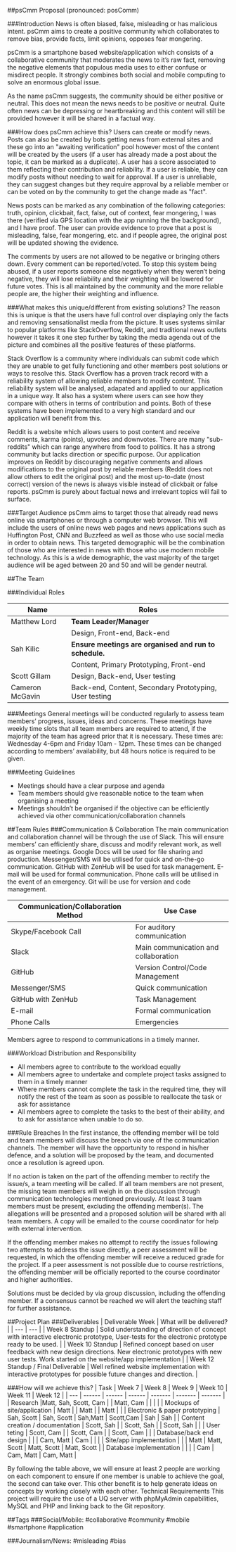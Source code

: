 ##psCmm Proposal (pronounced: posComm)

###Introduction
News is often biased, false, misleading or has malicious intent. psCmm aims to create a positive community which collaborates to remove bias, provide facts, limit opinions, opposes fear mongering. 

psCmm is a smartphone based website/application which consists of a collaborative community that moderates the news to it’s raw fact, removing the negative elements that populous media uses to either confuse or misdirect people. It strongly combines both social and mobile computing to solve an enormous global issue. 

As the name psCmm suggests, the community should be either positive or neutral. This does not mean the news needs to be positive or neutral. Quite often news can be depressing or heartbreaking and this content will still be provided however it will be shared in a factual way.

###How does psCmm achieve this?
Users can create or modify news. Posts can also be created by bots getting news from external sites and these go into an "awaiting verification" pool however most of the content will be created by the users (if a user has already made a post about the topic, it can be marked as a duplicate). A user has a score associated to them reflecting their contribution and reliability. If a user is reliable, they can modify posts without needing to wait for approval. If a user is unreliable, they can suggest changes but they require approval by a reliable member or can be voted on by the community to get the change made as "fact".

News posts can be marked as any combination of the following categories: truth, opinion, clickbait, fact, false, out of context, fear mongering, I was there (verified via GPS location with the app running the the background), and I have proof. The user can provide evidence to prove that a post is misleading, false, fear mongering, etc. and if people agree, the original post will be updated showing the evidence.

The comments by users are not allowed to be negative or bringing others down. Every comment can be reported/voted. To stop this system being abused, if a user reports someone else negatively when they weren’t being negative, they will lose reliability and their weighting will be lowered for future votes. This is all maintained by the community and the more reliable people are, the higher their weighting and influence.

###What makes this unique/different from existing solutions?
The reason this is unique is that the users have full control over displaying only the facts and removing sensationalist media from the picture. It uses systems similar to popular platforms like StackOverflow, Reddit, and traditional news outlets however it takes it one step further by taking the media agenda out of the picture and combines all the positive features of these platforms. 

Stack Overflow is a community where individuals can submit code which they are unable to get fully functioning and other members post solutions or ways to resolve this. Stack Overflow has a proven track record with a reliability system of allowing reliable members to modify content. This reliability system will be analysed, adapated and applied to our application in a unique way. It also has a system where users can see how they compare with others in terms of contribution and points. Both of these systems have been implemented to a very high standard and our application will benefit from this.

Reddit is a website which allows users to post content and receive comments, karma (points), upvotes and downvotes. There are many "sub-reddits" which can range anywhere from food to politics. It has a strong community but lacks direction or specific purpose. Our application improves on Reddit by discouraging negative comments and allows modifications to the original post by reliable members (Reddit does not allow others to edit the original post) and the most up-to-date (most correct) version of the news is always visible instead of clickbait or false reports. psCmm is purely about factual news and irrelevant topics will fail to surface.

###Target Audience
psCmm aims to target those that already read news online via smartphones or through a computer web browser. This will include the users of online news web pages and news applications such as Huffington Post, CNN and Buzzfeed as well as those who use social media in order to obtain news. This targeted demographic will be the combination of those who are interested in news with those who use modern mobile technology. As this is a wide demographic, the vast majority of the target audience will be aged between 20 and 50 and will be gender neutral.

##The Team

###Individual Roles

| Name | Roles |
| ------------- | ------------- |
| Matthew Lord | **Team Leader/Manager** |
| | Design, Front-end, Back-end |
| Sah Kilic | **Ensure meetings are organised and run to schedule.** |
| | Content, Primary Prototyping, Front-end |
| Scott Gillam | Design, Back-end, User testing |
| Cameron McGavin | Back-end, Content, Secondary Prototyping, User testing


###Meetings
General meetings will be conducted regularly to assess team members’ progress, issues, ideas and concerns. These meetings have weekly time slots that all team members are required to attend, if the majority of the team has agreed prior that it is necessary. These times are: Wednesday 4-6pm and Friday 10am - 12pm. These times can be changed according to members’ availability, but 48 hours notice is required to be given.

###Meeting Guidelines 
- Meetings should have a clear purpose and agenda
- Team members should give reasonable notice to the team when organising a meeting
- Meetings shouldn’t be organised if the objective can be efficiently achieved via other communication/collaboration channels 

##Team Rules
###Communication & Collaboration
The main communication and collaboration channel will be through the use of Slack. This will ensure members’ can efficiently share, discuss and modify relevant work, as well as organise meetings. Google Docs will be used for file sharing and production.  Messenger/SMS will be utilised for quick and on-the-go communication. GitHub with ZenHub will be used for task management. E-mail will be used for formal communication. Phone calls will be utilised in the event of an emergency. Git will be use for version and code management.

| Communication/Collaboration Method | Use Case | 
| --- | --- |
| Skype/Facebook Call | For auditory communication |
| Slack | Main communication and collaboration |
| GitHub | Version Control/Code Management |
| Messenger/SMS | Quick communication |
| GitHub with ZenHub | Task Management |
| E-mail | Formal communication | 
| Phone Calls | Emergencies |

Members agree to respond to communications in a timely manner.

###Workload Distribution and Responsibility
- All members agree to contribute to the workload equally
- All members agree to undertake and complete project tasks assigned to them in a timely manner
- Where members cannot complete the task in the required time, they will notify the rest of the team as soon as possible to reallocate the task or ask for assistance
- All members agree to complete the tasks to the best of their ability, and to ask for assistance when unable to do so.

###Rule Breaches
In the first instance, the offending member will be told and team members will discuss the breach via one of the communication channels. The member will have the opportunity to respond in his/her defence, and a solution will be proposed by the team, and documented once a resolution is agreed upon.

If no action is taken on the part of the offending member to rectify the issue/s, a team meeting will be called. If all team members are not present, the missing team members will weigh in on the discussion through communication technologies mentioned previously. At least 3 team members must be present, excluding the offending member(s).  The allegations will be presented and a proposed solution will be shared with all team members. A copy will be emailed to the course coordinator for help with external intervention.

If the offending member makes no attempt to rectify the issues following two attempts to address the issue directly, a peer assessment will be requested, in which the offending member will receive a reduced grade for the project. If a peer assessment is not possible due to course restrictions, the offending member will be officially reported to the course coordinator and higher authorities.

Solutions must be decided by via group discussion, including the offending member. If a consensus cannot be reached we will alert the teaching staff for further assistance.

##Project Plan
###Deliverables
| Deliverable Week | What will be delivered? | 
| --- | --- |
| Week 8 Standup | Solid understanding of direction of concept with interactive electronic prototype, User-tests for the electronic prototype ready to be used. |
| Week 10 Standup | Refined concept based on user feedback with new design directions. New electronic prototypes with new user tests. Work started on the website/app implementation |
| Week 12 Standup / Final Deliverable | Well refined website implementation with interactive prototypes for possible future changes and direction. |

###How will we achieve this?
| Task | Week 7 | Week 8 | Week 9 | Week 10 | Week 11 | Week 12 |
| ---  | ------ | ------ | ------ | ------- | ------- | ------- |
| Research |Matt, Sah, Scott, Cam | | Matt, Cam | | | |
| Mockups of site/application | Matt | | Matt | | Matt | |
| Electronic & paper prototyping | Sah, Scott | Sah, Scott | Sah,Matt | Scott,Cam | Sah | Sah |
| Content creation / documentation | Scott, Sah | | Scott, Sah | | Scott, Sah | |
| User teting | Scott, Cam | | Scott, Cam | | Scott, Cam | |
| Database/back end design | | | Cam, Matt | Cam | | |
| Site/app implementation | | | Matt | Matt, Scott | Matt, Scott | Matt, Scott |
| Database implementation | | | | Cam |	Cam, Matt | Cam, Matt |

By following the table above, we will ensure at least 2 people are working on each component to ensure if one member is unable to achieve the goal, the second can take over. This other benefit is to help generate ideas on concepts by working closely with each other.
Technical Requirements
This project will require the use of a UQ server with phpMyAdmin capabilities, MySQL and PHP and linking back to the Git repository.

##Tags
###Social/Mobile:
\#collaborative
\#community
\#mobile
\#smartphone
\#application

###Journalism/News:
\#misleading
\#bias 
